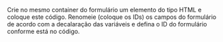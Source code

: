 Crie no mesmo container do formulário um elemento do tipo HTML e coloque este código. Renomeie (coloque os IDs) os campos do formulário de acordo com a decalaração das variáveis e defina o ID do formulário conforme está no código.

